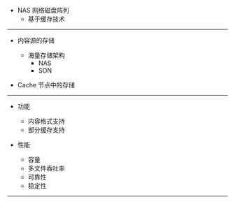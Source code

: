 * NAS 网络磁盘阵列
    * 基于缓存技术

---

* 内容源的存储
    * 海量存储架构
        * NAS
        * SON

* Cache 节点中的存储

---

* 功能
    * 内容格式支持
    * 部分缓存支持

* 性能
    * 容量
    * 多文件吞吐率
    * 可靠性
    * 稳定性

---
